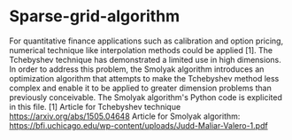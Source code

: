 # Sparse-grid-algorithm
For quantitative finance applications such as calibration and option pricing, numerical technique like interpolation methods could be applied [1]. The Tchebyshev technique has demonstrated a limited use in high dimensions. In order to address this problem, the Smolyak algorithm introduces an optimization algorithm that attempts to make the Tchebyshev method less complex and enable it to be applied to greater dimension problems than previously conceivable.
The Smolyak algorithm's Python code is explicited in this file. 
[1] Article for Tchebyshev technique https://arxiv.org/abs/1505.04648
Article for Smolyak algorithm: https://bfi.uchicago.edu/wp-content/uploads/Judd-Maliar-Valero-1.pdf
